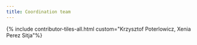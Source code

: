 ```yaml
---
title: Coordination team
---
```


{% include contributor-tiles-all.html custom="Krzysztof Poterlowicz, Xenia Perez Sitja"%}

